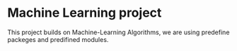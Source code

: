 # Machine Learning project 
This project builds on Machine-Learning Algorithms, we are using predefine packeges and predifined modules.
